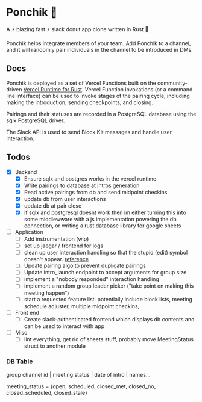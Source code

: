# Ponchik 🍩

A ⚡ blazing fast ⚡ slack donut app clone written in Rust 🦀

Ponchik helps integrate members of your team. Add Ponchik to a channel, and it will randomly pair individuals in the channel to be introduced in DMs. 

## Docs

Ponchik is deployed as a set of Vercel Functions built on the community-driven [Vercel Runtime for Rust](https://github.com/vercel-community/rust). Vercel Function invokations (or a command line interface) can be used to invoke stages of the pairing cycle, including making the introduction, sending checkpoints, and closing.

Pairings and their statuses are recorded in a PostgreSQL database using the sqlx PostgreSQL driver.

The Slack API is used to send Block Kit messages and handle user interaction.

## Todos
- [x] Backend
    - [x] Ensure sqlx and postgres works in the vercel runtime
    - [x] Write pairings to database at intros generation
    - [x] Read active pairings from db and send midpoint checkins
    - [x] update db from user interactions
    - [x] update db at pair close
    - [x] if sqlx and postgresql doesnt work then im either turning this into some middlewware with a js implementation powering the db connection, or writing a rust database library for google sheets
- [ ] Application 
    - [ ] Add instrumentation (wip)
    - [ ] set up jaegar / frontend for logs 
    - [ ] clean up user interaction handling so that the stupid (edit) symbol doesn't appear. [reference](https://stackoverflow.com/questions/42793220/how-to-replace-the-buttons-attachment-only-w-slack-interactive-buttons-respon)
    - [ ] Update pairing algo to prevent duplicate pairings
    - [ ] Update intro_launch endpoint to accept arguments for group size
    - [ ] implement a "nobody responded" interaction handling
    - [ ] implement a random group leader picker ("take point on making this meeting happen")
    - [ ] start a requested feature list. potentially include block lists, meeting schedule adjuster, multiple midpoint checkins,
- [ ] Front end 
    - [ ] Create slack-authenticated frontend which displays db contents and can be used to interact with app
- [ ] Misc
    - [ ] lint everything, get rid of sheets stuff, probably move MeetingStatus struct to another module

### DB Table
group channel id | meeting status | date of intro | names...

meeting_status = {open, scheduled, closed_met, closed_no, closed_scheduled, closed_stale}
